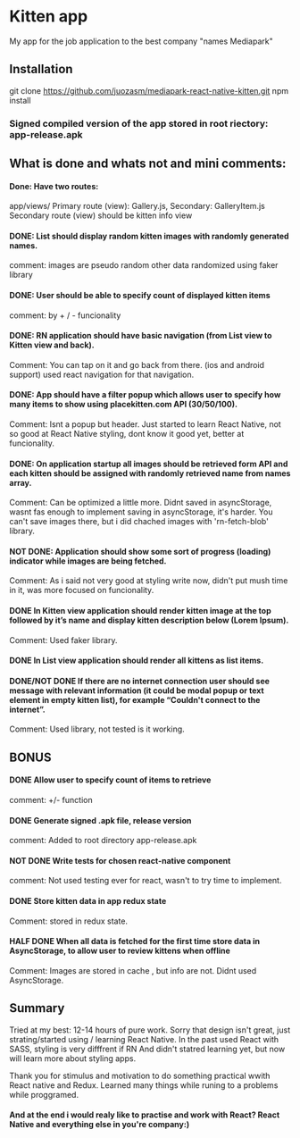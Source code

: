 # Kitten app

My app for the job application to the best company "names Mediapark"

## Installation
git clone https://github.com/juozasm/mediapark-react-native-kitten.git
npm install
### Signed compiled version of the app stored in root riectory: app-release.apk

## What is done and  whats not and mini comments:

#### Done: Have two routes:
app/views/
 Primary route (view): Gallery.js, Secondary: GalleryItem.js
 Secondary route (view) should be kitten info view
 
#### DONE: List should display random kitten images with randomly generated names.
comment: images are pseudo random other data randomized using faker library

#### DONE: User should be able to specify count of displayed kitten items
comment: by + / - funcionality

#### DONE: RN application should have basic navigation (from List view to Kitten view and back). 
Comment: You can tap on it and go back from there. (ios and android support)
used react navigation for that navigation.

#### DONE: App should have a filter popup which allows user to specify how many items to show using placekitten.com API (30/50/100).
Comment: Isnt a popup but header. Just started to learn React Native, not so good at React Native styling, dont know it good yet, better at funcionality.

#### DONE: On application startup all images should be retrieved form API and each kitten should be assigned with randomly retrieved name from names array.
Comment: Can be optimized a little more. Didnt saved in asyncStorage, wasnt fas enough to implement saving in asyncStorage, it's harder. You can't
save images there, but i did chached images with 'rn-fetch-blob' library.

#### NOT DONE: Application should show some sort of progress (loading) indicator while images are being fetched.
Comment: As i said not very good at styling write now, didn't put mush time in it, was more focused on funcionality. 

#### DONE In Kitten view application should render kitten image at the top followed by it’s name and display kitten description below (Lorem Ipsum).
Comment: Used faker library.

#### DONE  In List view application should render all kittens as list items.

#### DONE/NOT DONE If there are no internet connection user should see message with relevant information (it could be modal popup or text element in empty kitten list), for example “Couldn't connect to the internet”.
 Comment: Used library, not tested is it working.

## BONUS

#### DONE Allow user to specify count of items to retrieve 
comment: +/- function

#### DONE Generate signed .apk file, release version
comment: Added to root directory app-release.apk

#### NOT DONE Write tests for chosen react-native component
comment: Not used testing ever for react, wasn't to try time to implement.
#### DONE Store kitten data in app redux state
Comment: stored in redux state.

#### HALF DONE When all data is fetched for the first time store data in AsyncStorage, to allow user to review kittens when offline
Comment: Images are stored in cache , but info are not. Didnt used AsyncStorage.

## Summary

Tried at my best: 12-14 hours of pure work.
Sorry that design isn't great, just strating/started using / learning React Native. In the past used React with SASS, styling is very difffrent if RN
And didn't statred learning yet, but now will learn more about styling apps.

Thank you for stimulus and motivation to do something practical wwith React native and Redux.
Learned many things while runing to a problems while proggramed.

#### And at the end i would realy like to practise and work with React? React Native and everything else in you're company:)



